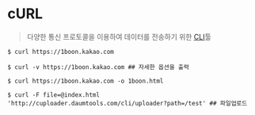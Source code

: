 # cURL
>  다양한 통신 프로토콜을 이용하여 데이터를 전송하기 위한 [CLI](https://ko.wikipedia.org/wiki/%EB%AA%85%EB%A0%B9_%EC%A4%84_%EC%9D%B8%ED%84%B0%ED%8E%98%EC%9D%B4%EC%8A%A4)툴

```
$ curl https://1boon.kakao.com

$ curl -v https://1boon.kakao.com ## 자세한 옵션을 출력

$ curl https://1boon.kakao.com -o 1boon.html

$ curl -F file=@index.html 'http://cuploader.daumtools.com/cli/uploader?path=/test' ## 파일업로드
```
